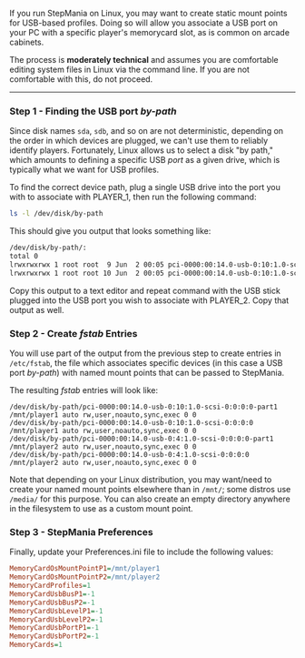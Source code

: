 If you run StepMania on Linux, you may want to create static mount points for USB-based profiles.  Doing so will allow you associate a USB port on your PC with a specific player's memorycard slot, as is common on arcade cabinets.

The process is **moderately technical** and assumes you are comfortable editing system files in Linux via the command line.  If you are not comfortable with this, do not proceed.

---

### Step 1 - Finding the USB port _by-path_

Since disk names `sda`, `sdb`, and so on are not deterministic, depending on the order in which devices are plugged, we can't use them to reliably identify players.  Fortunately, Linux allows us to select a disk "by path," which amounts to defining a specific USB _port_ as a given drive, which is typically what we want for USB profiles.

To find the correct device path, plug a single USB drive into the port you with to associate with PLAYER_1, then run the following command:
```bash
ls -l /dev/disk/by-path
```

This should give you output that looks something like:
```bash
/dev/disk/by-path/:
total 0
lrwxrwxrwx 1 root root  9 Jun  2 00:05 pci-0000:00:14.0-usb-0:10:1.0-scsi-0:0:0:0 -> ../../sdb
lrwxrwxrwx 1 root root 10 Jun  2 00:05 pci-0000:00:14.0-usb-0:10:1.0-scsi-0:0:0:0-part1 -> ../../sdb1
```

Copy this output to a text editor and repeat command with the USB stick plugged into the USB port you wish to associate with PLAYER_2.  Copy that output as well.

### Step 2 - Create _fstab_ Entries

You will use part of the output from the previous step to create entries in `/etc/fstab`, the file which associates specific devices (in this case a USB port _by-path_) with named mount points that can be passed to StepMania. 

The resulting _fstab_ entries will look like:

```
/dev/disk/by-path/pci-0000:00:14.0-usb-0:10:1.0-scsi-0:0:0:0-part1 	/mnt/player1 auto rw,user,noauto,sync,exec 0 0
/dev/disk/by-path/pci-0000:00:14.0-usb-0:10:1.0-scsi-0:0:0:0 		/mnt/player1 auto rw,user,noauto,sync,exec 0 0
/dev/disk/by-path/pci-0000:00:14.0-usb-0:4:1.0-scsi-0:0:0:0-part1 	/mnt/player2 auto rw,user,noauto,sync,exec 0 0
/dev/disk/by-path/pci-0000:00:14.0-usb-0:4:1.0-scsi-0:0:0:0 		/mnt/player2 auto rw,user,noauto,sync,exec 0 0
```

Note that depending on your Linux distribution, you may want/need to create your named mount points elsewhere than in `/mnt/`; some distros use `/media/` for this purpose.  You can also create an empty directory anywhere in the filesystem to use as a custom mount point.

<!-- no need to reboot or re-mount, since the drive isn't currently mounted anyway and the mount command re-reads fstab on execution -->

### Step 3 - StepMania Preferences

Finally, update your Preferences.ini file to include the following values:

```ini
MemoryCardOsMountPointP1=/mnt/player1
MemoryCardOsMountPointP2=/mnt/player2
MemoryCardProfiles=1
MemoryCardUsbBusP1=-1
MemoryCardUsbBusP2=-1
MemoryCardUsbLevelP1=-1
MemoryCardUsbLevelP2=-1
MemoryCardUsbPortP1=-1
MemoryCardUsbPortP2=-1
MemoryCards=1
```